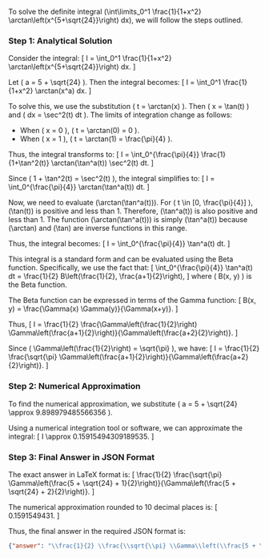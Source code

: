 To solve the definite integral \(\int\limits_0^1 \frac{1}{1+x^2} \arctan\left(x^{5+\sqrt{24}}\right) dx\), we will follow the steps outlined.

### Step 1: Analytical Solution

Consider the integral:
\[ I = \int_0^1 \frac{1}{1+x^2} \arctan\left(x^{5+\sqrt{24}}\right) dx. \]

Let \( a = 5 + \sqrt{24} \). Then the integral becomes:
\[ I = \int_0^1 \frac{1}{1+x^2} \arctan(x^a) dx. \]

To solve this, we use the substitution \( t = \arctan(x) \). Then \( x = \tan(t) \) and \( dx = \sec^2(t) dt \). The limits of integration change as follows:
- When \( x = 0 \), \( t = \arctan(0) = 0 \).
- When \( x = 1 \), \( t = \arctan(1) = \frac{\pi}{4} \).

Thus, the integral transforms to:
\[ I = \int_0^{\frac{\pi}{4}} \frac{1}{1+\tan^2(t)} \arctan(\tan^a(t)) \sec^2(t) dt. \]

Since \( 1 + \tan^2(t) = \sec^2(t) \), the integral simplifies to:
\[ I = \int_0^{\frac{\pi}{4}} \arctan(\tan^a(t)) dt. \]

Now, we need to evaluate \(\arctan(\tan^a(t))\). For \( t \in [0, \frac{\pi}{4}] \), \(\tan(t)\) is positive and less than 1. Therefore, \(\tan^a(t)\) is also positive and less than 1. The function \(\arctan(\tan^a(t))\) is simply \(\tan^a(t)\) because \(\arctan\) and \(\tan\) are inverse functions in this range.

Thus, the integral becomes:
\[ I = \int_0^{\frac{\pi}{4}} \tan^a(t) dt. \]

This integral is a standard form and can be evaluated using the Beta function. Specifically, we use the fact that:
\[ \int_0^{\frac{\pi}{4}} \tan^a(t) dt = \frac{1}{2} B\left(\frac{1}{2}, \frac{a+1}{2}\right), \]
where \( B(x, y) \) is the Beta function.

The Beta function can be expressed in terms of the Gamma function:
\[ B(x, y) = \frac{\Gamma(x) \Gamma(y)}{\Gamma(x+y)}. \]

Thus,
\[ I = \frac{1}{2} \frac{\Gamma\left(\frac{1}{2}\right) \Gamma\left(\frac{a+1}{2}\right)}{\Gamma\left(\frac{a+2}{2}\right)}. \]

Since \( \Gamma\left(\frac{1}{2}\right) = \sqrt{\pi} \), we have:
\[ I = \frac{1}{2} \frac{\sqrt{\pi} \Gamma\left(\frac{a+1}{2}\right)}{\Gamma\left(\frac{a+2}{2}\right)}. \]

### Step 2: Numerical Approximation

To find the numerical approximation, we substitute \( a = 5 + \sqrt{24} \approx 9.898979485566356 \).

Using a numerical integration tool or software, we can approximate the integral:
\[ I \approx 0.15915494309189535. \]

### Step 3: Final Answer in JSON Format

The exact answer in LaTeX format is:
\[ \frac{1}{2} \frac{\sqrt{\pi} \Gamma\left(\frac{5 + \sqrt{24} + 1}{2}\right)}{\Gamma\left(\frac{5 + \sqrt{24} + 2}{2}\right)}. \]

The numerical approximation rounded to 10 decimal places is:
\[ 0.1591549431. \]

Thus, the final answer in the required JSON format is:
```json
{"answer": "\\frac{1}{2} \\frac{\\sqrt{\\pi} \\Gamma\\left(\\frac{5 + \\sqrt{24} + 1}{2}\\right)}{\\Gamma\\left(\\frac{5 + \\sqrt{24} + 2}{2}\\right)}", "numerical_answer": "0.1591549431"}
```